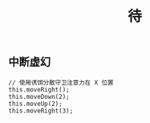 ﻿---
layout: default
title: 待
---
## 中断虚幻
```
// 使用诱饵分散守卫注意力在 X 位置
this.moveRight();
this.moveDown(2);
this.moveUp(2);
this.moveRight(3);
```
